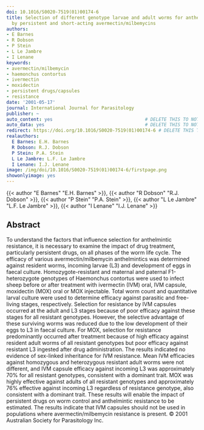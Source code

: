 ```yaml
---
doi: 10.1016/S0020-7519(01)00174-6
title: Selection of different genotype larvae and adult worms for anthelmintic resistance
  by persistent and short-acting avermectin/milbemycins
authors:
- E Barnes
- R Dobson
- P Stein
- L Le Jambre
- I Lenane
keywords:
- avermectin/milbemycin
- haemonchus contortus
- ivermectin
- moxidectin
- persistent drugs/capsules
- resistance
date: '2001-05-17'
journal: International Journal for Parasitology
publisher: ~
auto_content: yes                                  # DELETE THIS TO NOT AUTO GENERATE CONTENT
auto_data: yes                                     # DELETE THIS TO NOT AUTO GENERATE METADATA
redirect: https://doi.org/10.1016/S0020-7519(01)00174-6 # DELETE THIS TO NOT REDIRECT
realauthors:
  E Barnes: E.H. Barnes
  R Dobson: R.J. Dobson
  P Stein: P.A. Stein
  L Le Jambre: L.F. Le Jambre
  I Lenane: I.J. Lenane
image: /img/doi/10.1016/S0020-7519(01)00174-6/firstpage.png
showonlyimage: yes
---
```

{{< author "E Barnes" "E.H. Barnes" >}}, {{< author "R Dobson" "R.J. Dobson" >}}, {{< author "P Stein" "P.A. Stein" >}}, {{< author "L Le Jambre" "L.F. Le Jambre" >}}, {{< author "I Lenane" "I.J. Lenane" >}}

## Abstract
To understand the factors that influence selection for anthelmintic resistance, it is necessary to examine the impact of drug treatment, particularly persistent drugs, on all phases of the worm life cycle. The efficacy of various avermectin/milbemycin anthelmintics was determined against resident worms, incoming larvae (L3) and development of eggs in faecal culture. Homozygote-resistant and maternal and paternal F1-heterozygote genotypes of Haemonchus contortus were used to infect sheep before or after treatment with ivermectin (IVM) oral, IVM capsule, moxidectin (MOX) oral or MOX injectable. Total worm count and quantitative larval culture were used to determine efficacy against parasitic and free-living stages, respectively. Selection for resistance by IVM capsules occurred at the adult and L3 stages because of poor efficacy against these stages for all resistant genotypes. However, the selective advantage of these surviving worms was reduced due to the low development of their eggs to L3 in faecal culture. For MOX, selection for resistance predominantly occurred after treatment because of high efficacy against resident adult worms of all resistant genotypes but poor efficacy against resistant L3 ingested after drug administration. The results indicated no evidence of sex-linked inheritance for IVM resistance. Mean IVM efficacies against homozygous and heterozygous resistant adult worms were not different, and IVM capsule efficacy against incoming L3 was approximately 70% for all resistant genotypes, consistent with a dominant trait. MOX was highly effective against adults of all resistant genotypes and approximately 76% effective against incoming L3 regardless of resistance genotype, also consistent with a dominant trait. These results will enable the impact of persistent drugs on worm control and anthelmintic resistance to be estimated. The results indicate that IVM capsules should not be used in populations where avermectin/milbemycin resistance is present. © 2001 Australian Society for Parasitology Inc.
